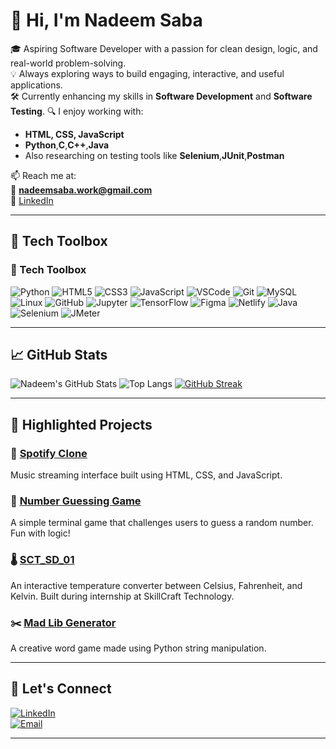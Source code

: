 # 👋 Hi, I'm Nadeem Saba

🎓 Aspiring Software Developer with a passion for clean design, logic, and real-world problem-solving.  
💡 Always exploring ways to build engaging, interactive, and useful applications.  
🛠️ Currently enhancing my skills in **Software Development** and **Software Testing**.
🔍 I enjoy working with:
- **HTML, CSS, JavaScript**
- **Python**,**C**,**C++**,**Java**
- Also researching on testing tools like **Selenium**,**JUnit**,**Postman**

📫 Reach me at:  
📧 **nadeemsaba.work@gmail.com**  
🔗 [LinkedIn](https://www.linkedin.com/in/nadeemsaba/)

---

## 🧰 Tech Toolbox

### 🧰 Tech Toolbox

![Python](https://img.shields.io/badge/-Python-000?style=for-the-badge&logo=python)
![HTML5](https://img.shields.io/badge/-HTML5-E34F26?style=for-the-badge&logo=html5&logoColor=white)
![CSS3](https://img.shields.io/badge/-CSS3-1572B6?style=for-the-badge&logo=css3)
![JavaScript](https://img.shields.io/badge/-JavaScript-black?style=for-the-badge&logo=javascript)
![VSCode](https://img.shields.io/badge/-VSCode-007ACC?style=for-the-badge&logo=visual-studio-code)
![Git](https://img.shields.io/badge/-Git-E44C30?style=for-the-badge&logo=git&logoColor=white)
![MySQL](https://img.shields.io/badge/-MySQL-4479A1?style=for-the-badge&logo=mysql&logoColor=white)
![Linux](https://img.shields.io/badge/-Linux-FCC624?style=for-the-badge&logo=linux&logoColor=black)
![GitHub](https://img.shields.io/badge/-GitHub-181717?style=for-the-badge&logo=github)
![Jupyter](https://img.shields.io/badge/-Jupyter-F37626?style=for-the-badge&logo=jupyter&logoColor=white)
![TensorFlow](https://img.shields.io/badge/-TensorFlow-FF6F00?style=for-the-badge&logo=tensorflow&logoColor=white)
![Figma](https://img.shields.io/badge/-Figma-F24E1E?style=for-the-badge&logo=figma&logoColor=white)
![Netlify](https://img.shields.io/badge/-Netlify-00C7B7?style=for-the-badge&logo=netlify&logoColor=white)
![Java](https://img.shields.io/badge/Java-red?style=for-the-badge&logo=java)
![Selenium](https://img.shields.io/badge/-Selenium-43B02A?style=for-the-badge&logo=selenium&logoColor=white)
![JMeter](https://img.shields.io/badge/-JMeter-D22128?style=for-the-badge&logo=apachejmeter&logoColor=white)




---

## 📈 GitHub Stats

![Nadeem's GitHub Stats](https://github-readme-stats.vercel.app/api?username=Nadeemsaba&show_icons=true&theme=radical)
![Top Langs](https://github-readme-stats.vercel.app/api/top-langs/?username=Nadeemsaba&layout=compact&theme=radical)
[![GitHub Streak](https://streak-stats.demolab.com?user=Nadeemsaba&theme=radical&hide_border=true)](https://git.io/streak-stats)

---

## 📌 Highlighted Projects

### 🎵 [Spotify Clone](https://github.com/Nadeemsaba/Spotify-clone)
Music streaming interface built using HTML, CSS, and JavaScript.

### 🔢 [Number Guessing Game](https://github.com/Nadeemsaba/Number-Guessing)
A simple terminal game that challenges users to guess a random number. Fun with logic!

### 🌡️ [SCT_SD_01](https://github.com/Nadeemsaba/SCT_SD_01)
An interactive temperature converter between Celsius, Fahrenheit, and Kelvin. Built during internship at SkillCraft Technology.

### ✂️ [Mad Lib Generator](https://github.com/Nadeemsaba/Mad-Lib-Generator)
A creative word game made using Python string manipulation.

---

## 🤝 Let's Connect

[![LinkedIn](https://img.shields.io/badge/-LinkedIn-blue?style=flat-square&logo=linkedin)](https://www.linkedin.com/in/nadeemsaba/)  
[![Email](https://img.shields.io/badge/-Email-D14836?style=flat-square&logo=gmail&logoColor=white)](mailto:nadeemsaba.work@gmail.com)

---
